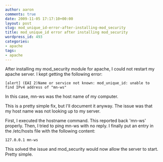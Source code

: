 ```yaml
---
author: aaron
comments: true
date: 2009-11-05 17:17:10+00:00
layout: post
slug: mod_unique_id-error-after-installing-mod_security
title: mod_unique_id error after installing mod_security
wordpress_id: 493
categories:
- apache
tags:
- apache
---
```


After installing my mod_security module for apache, I could not restart my apache server.  I kept getting the following error:

    
    
    [alert] (EAI 2)Name or service not known: mod_unique_id: unable to find IPv4 address of "mn-ws"
    



In this case, mn-ws was the host name of my computer.

This is a pretty simple fix, but I'll document it anyway.  The issue was that my host name was not looking up to my server.

First, I executed the hostname command.  This reported back 'mn-ws' properly.  Then, I tried to ping mn-ws with no reply.  I finally put an entry in the /etc/hosts file with the following content:

    
    
    127.0.0.1 mn-ws
    



This solved the issue and mod_security would now allow the server to start.  Pretty simple.
